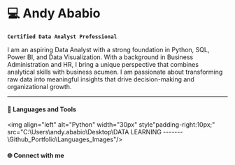 # 💻 Andy Ababio
**`Certified Data Analyst Professional`**

I am an aspiring Data Analyst with a strong foundation in Python, SQL, Power BI, and Data Visualization. With a background in Business Administration and HR, I bring a unique perspective that combines analytical skills with business acumen. I am passionate about transforming raw data into meaningful insights that drive decision-making and organizational growth.

---

#### 🧰 Languages and Tools
<img align="left" alt="Python" width="30px" style"padding-right:10px;" src="C:\Users\andy.ababio\Desktop\DATA LEARNING -------\Github_Portfolio\Languages_Images"/>

#### 🌐 Connect with me

